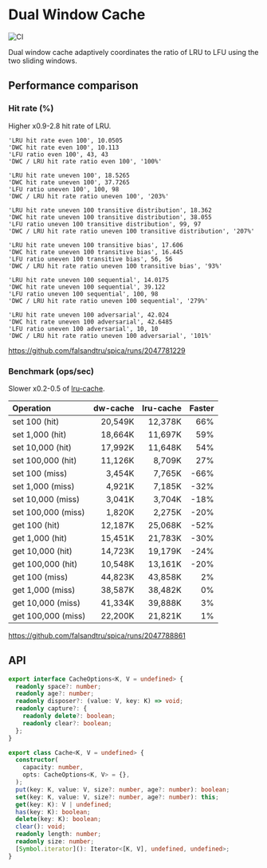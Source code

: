 # Dual Window Cache

![CI](https://github.com/falsandtru/dw-cache/workflows/CI/badge.svg)

Dual window cache adaptively coordinates the ratio of LRU to LFU using the two sliding windows.

## Performance comparison

### Hit rate (%)

Higher x0.9-2.8 hit rate of LRU.

```
'LRU hit rate even 100', 10.0505
'DWC hit rate even 100', 10.113
'LFU ratio even 100', 43, 43
'DWC / LRU hit rate ratio even 100', '100%'

'LRU hit rate uneven 100', 18.5265
'DWC hit rate uneven 100', 37.7265
'LFU ratio uneven 100', 100, 98
'DWC / LRU hit rate ratio uneven 100', '203%'

'LRU hit rate uneven 100 transitive distribution', 18.362
'DWC hit rate uneven 100 transitive distribution', 38.055
'LFU ratio uneven 100 transitive distribution', 99, 97
'DWC / LRU hit rate ratio uneven 100 transitive distribution', '207%'

'LRU hit rate uneven 100 transitive bias', 17.606
'DWC hit rate uneven 100 transitive bias', 16.445
'LFU ratio uneven 100 transitive bias', 56, 56
'DWC / LRU hit rate ratio uneven 100 transitive bias', '93%'

'LRU hit rate uneven 100 sequential', 14.0175
'DWC hit rate uneven 100 sequential', 39.122
'LFU ratio uneven 100 sequential', 100, 98
'DWC / LRU hit rate ratio uneven 100 sequential', '279%'

'LRU hit rate uneven 100 adversarial', 42.024
'DWC hit rate uneven 100 adversarial', 42.6485
'LFU ratio uneven 100 adversarial', 10, 10
'DWC / LRU hit rate ratio uneven 100 adversarial', '101%'
```

https://github.com/falsandtru/spica/runs/2047781229

### Benchmark (ops/sec)

Slower x0.2-0.5 of [lru-cache](https://www.npmjs.com/package/lru-cache).

|Operation         |dw-cache |lru-cache|Faster|
|:-----------------|--------:|--------:|-----:|
|set     100 (hit) | 20,549K | 12,378K |  66% |
|set   1,000 (hit) | 18,664K | 11,697K |  59% |
|set  10,000 (hit) | 17,992K | 11,648K |  54% |
|set 100,000 (hit) | 11,126K |  8,709K |  27% |
|set     100 (miss)|  3,454K |  7,765K | -66% |
|set   1,000 (miss)|  4,921K |  7,185K | -32% |
|set  10,000 (miss)|  3,041K |  3,704K | -18% |
|set 100,000 (miss)|  1,820K |  2,275K | -20% |
|get     100 (hit) | 12,187K | 25,068K | -52% |
|get   1,000 (hit) | 15,451K | 21,783K | -30% |
|get  10,000 (hit) | 14,723K | 19,179K | -24% |
|get 100,000 (hit) | 10,548K | 13,161K | -20% |
|get     100 (miss)| 44,823K | 43,858K |   2% |
|get   1,000 (miss)| 38,587K | 38,482K |   0% |
|get  10,000 (miss)| 41,334K | 39,888K |   3% |
|get 100,000 (miss)| 22,200K | 21,821K |   1% |

https://github.com/falsandtru/spica/runs/2047788861

## API

```ts
export interface CacheOptions<K, V = undefined> {
  readonly space?: number;
  readonly age?: number;
  readonly disposer?: (value: V, key: K) => void;
  readonly capture?: {
    readonly delete?: boolean;
    readonly clear?: boolean;
  };
}

export class Cache<K, V = undefined> {
  constructor(
    capacity: number,
    opts: CacheOptions<K, V> = {},
  );
  put(key: K, value: V, size?: number, age?: number): boolean;
  set(key: K, value: V, size?: number, age?: number): this;
  get(key: K): V | undefined;
  has(key: K): boolean;
  delete(key: K): boolean;
  clear(): void;
  readonly length: number;
  readonly size: number;
  [Symbol.iterator](): Iterator<[K, V], undefined, undefined>;
}
```
